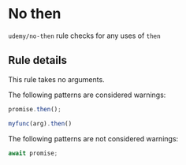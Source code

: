 # No then

`udemy/no-then` rule checks for any uses of `then`

## Rule details

This rule takes no arguments.

The following patterns are considered warnings:

```js
promise.then();

myfunc(arg).then()
```

The following patterns are not considered warnings:

```js
await promise;
```
